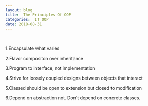 ```yaml
---
layout: blog  
title:  The Principles Of OOP
categories:  IT OOP
date: 2018-08-31
---
```

<br/>

1.Encapsulate what varies

2.Flavor compositon over inheritance

3.Program to interface, not implementation

4.Strive for loosely coupled designs between objects that interact

5.Classed should be open to extension but closed to modification

6.Depend on abstraction not. Don't depend on concrete classes.